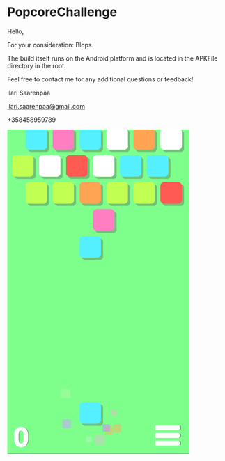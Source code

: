 # PopcoreChallenge

Hello,

For your consideration: Blops.

The build itself runs on the Android platform and is located in the APKFile directory in the root.

Feel free to contact me for any additional questions or feedback!

Ilari Saarenpää

ilari.saarenpaa@gmail.com

+358458959789

![](BloksTitle.png)
